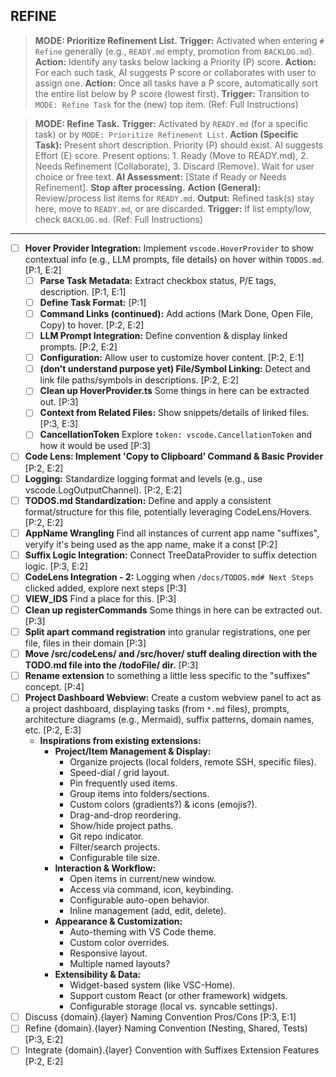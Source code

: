 ## REFINE

> **MODE: Prioritize Refinement List.** **Trigger:** Activated when entering `# Refine` generally (e.g., `READY.md` empty, promotion from `BACKLOG.md`). **Action:** Identify any tasks below lacking a Priority (P) score. **Action:** For each such task, AI suggests P score or collaborates with user to assign one. **Action:** Once all tasks have a P score, automatically sort the entire list below by P score (lowest first). **Trigger:** Transition to `MODE: Refine Task` for the (new) top item. (Ref: Full Instructions)

> **MODE: Refine Task.** **Trigger:** Activated by `READY.md` (for a specific task) or by `MODE: Prioritize Refinement List`. **Action (Specific Task):** Present short description. Priority (P) should exist. AI suggests Effort (E) score. Present options: 1. Ready (Move to READY.md), 2. Needs Refinement (Collaborate), 3. Discard (Remove). Wait for user choice or free text. **AI Assessment:** [State if Ready or Needs Refinement]. **Stop after processing.** **Action (General):** Review/process list items for `READY.md`. **Output:** Refined task(s) stay here, move to `READY.md`, or are discarded. **Trigger:** If list empty/low, check `BACKLOG.md`. (Ref: Full Instructions)

---

- [ ] **Hover Provider Integration:** Implement `vscode.HoverProvider` to show contextual info (e.g., LLM prompts, file details) on hover within `TODOS.md`. [P:1, E:2]
  - [ ] **Parse Task Metadata:** Extract checkbox status, P/E tags, description. [P:1, E:1]
  - [ ] **Define Task Format:** [P:1]
  - [ ] **Command Links (continued):** Add actions (Mark Done, Open File, Copy) to hover. [P:2, E:2]
  - [ ] **LLM Prompt Integration:** Define convention & display linked prompts. [P:2, E:2]
  - [ ] **Configuration:** Allow user to customize hover content. [P:2, E:1]
  - [ ] **(don't understand purpose yet) File/Symbol Linking:** Detect and link file paths/symbols in descriptions. [P:2, E:2]
  - [ ] **Clean up HoverProvider.ts** Some things in here can be extracted out. [P:3]
  - [ ] **Context from Related Files:** Show snippets/details of linked files. [P:3, E:3]
  - [ ] **CancellationToken** Explore `token: vscode.CancellationToken` and how it would be used [P:3]
- [ ] **Code Lens: Implement 'Copy to Clipboard' Command & Basic Provider** [P:2, E:2]
- [ ] **Logging:** Standardize logging format and levels (e.g., use vscode.LogOutputChannel). [P:2, E:2]
- [ ] **TODOS.md Standardization:** Define and apply a consistent format/structure for this file, potentially leveraging CodeLens/Hovers. [P:2, E:2]
- [ ] **AppName Wrangling** Find all instances of current app name "suffixes", veryify it's being used as the app name, make it a const [P:2]
- [ ] **Suffix Logic Integration:** Connect TreeDataProvider to suffix detection logic. [P:3, E:2]
- [ ] **CodeLens Integration - 2:** Logging when `/docs/TODOS.md# Next Steps` clicked added, explore next steps [P:3]
- [ ] **VIEW_IDS** Find a place for this. [P:3]
- [ ] **Clean up registerCommands** Some things in here can be extracted out. [P:3]
- [ ] **Split apart command registration** into granular registrations, one per file, files in their domain [P:3]
- [ ] **Move /src/codeLens/ and /src/hover/ stuff dealing direction with the TODO.md file into the /todoFile/ dir.** [P:3]
- [ ] **Rename extension** to something a little less specific to the "suffixes" concept. [P:4]
- [ ] **Project Dashboard Webview:** Create a custom webview panel to act as a project dashboard, displaying tasks (from `*.md` files), prompts, architecture diagrams (e.g., Mermaid), suffix patterns, domain names, etc. [P:2, E:3]
  - **Inspirations from existing extensions:**
    - **Project/Item Management & Display:**
      - Organize projects (local folders, remote SSH, specific files).
      - Speed-dial / grid layout.
      - Pin frequently used items.
      - Group items into folders/sections.
      - Custom colors (gradients?) & icons (emojis?).
      - Drag-and-drop reordering.
      - Show/hide project paths.
      - Git repo indicator.
      - Filter/search projects.
      - Configurable tile size.
    - **Interaction & Workflow:**
      - Open items in current/new window.
      - Access via command, icon, keybinding.
      - Configurable auto-open behavior.
      - Inline management (add, edit, delete).
    - **Appearance & Customization:**
      - Auto-theming with VS Code theme.
      - Custom color overrides.
      - Responsive layout.
      - Multiple named layouts?
    - **Extensibility & Data:**
      - Widget-based system (like VSC-Home).
      - Support custom React (or other framework) widgets.
      - Configurable storage (local vs. syncable settings).
- [ ] Discuss {domain}.{layer} Naming Convention Pros/Cons [P:3, E:1]
- [ ] Refine {domain}.{layer} Naming Convention (Nesting, Shared, Tests) [P:3, E:2]
- [ ] Integrate {domain}.{layer} Convention with Suffixes Extension Features [P:2, E:2]
